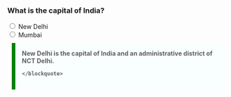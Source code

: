 <!DOCTYPE html>
<html lang="en">
<head>
    <meta charset="UTF-8">
    <meta http-equiv="X-UA-Compatible" content="IE=edge">
    <meta name="viewport" content="width=device-width, initial-scale=1.0">
    <title>Trivia</title>
</head>
<body>
    <h3>What is the capital of India?</h3>
    <div>
        <input type="Radio" name="capital" value="New Delhi">
        New Delhi
    </div>
    <div>
        <input type="Radio" name="capital" value="Mumbai">
        Mumbai
    </div>
    <blockquote cite="https://en.wikipedia.org/wiki/New_Delhi" style=" max-width: 600px; margin: 10px; padding: 15px; border-left: 8px solid green;background-color: #f8fffe; font-weight: bold;">
        New Delhi is the capital of India and an administrative district of NCT Delhi.

    </blockquote>
</body>
</html>
